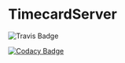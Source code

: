 # TimecardServer

![Travis Badge](https://travis-ci.com/AutoTimer/TimecardServer.svg?branch=master)

[![Codacy Badge](https://api.codacy.com/project/badge/Grade/99760f67c6a44761adb2a9424a7e042b)](https://app.codacy.com/app/alectunbridge/TimecardServer?utm_source=github.com&utm_medium=referral&utm_content=AutoTimer/TimecardServer&utm_campaign=Badge_Grade_Dashboard)
